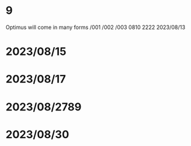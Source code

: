 # 9
Optimus will come in many forms
/001
/002
/003
0810 2222
2023/08/13
# 2023/08/15
# 2023/08/17
# 2023/08/2789
# 2023/08/30
